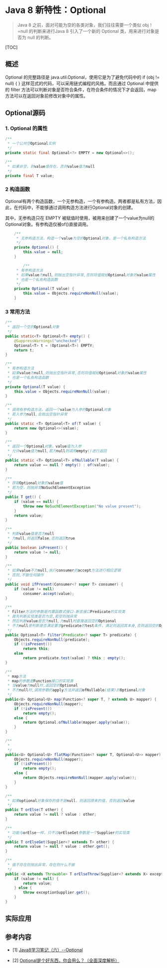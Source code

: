 # Java 8 新特性：Optional

> Java 8 之前，面对可能为空的各类对象，我们往往需要一个类似 obj！=null 的判断来进行Java 8 引入了一个新的 Optional 类，用来进行对象是否为 null 的判断。

[TOC]

## 概述

Optional 的完整路径是 java.util.Optional，使用它是为了避免代码中的 if (obj != null) { } 这样范式的代码，可以采用链式编程的风格。而且通过 Optional 中提供的 filter 方法可以判断对象是否符合条件，在符合条件的情况下才会返回，map 方法可以在返回对象前修改对象中的属性。

## Optional源码

### 1. Optional 的属性

```java
/**
 * 一个公共空Optional实例
 */
private static final Optional<?> EMPTY = new Optional<>();

/**
 * 如果非空，则value值存在，否则value值为null
 */
private final T value;
```

### 2 构造函数

Optional有两个构造函数，一个无参构造，一个有参构造。两者都是私有方法，因此，在代码中，不能够通过调用构造方法进行Optional对象的创建。

其中，无参构造只在 EMPTY 被赋值时使用，被用来创建了一个value为null的Optional对象。有参构造仅被of()直接调用。

```java
    /**
     * 无参构造方法，构造一个value为空的Optional对象，是一个私有构造方法
     */
    private Optional() {
        this.value = null;
    }

		/**
     * 有参构造方法
     * 如果value为null,则抛出空指针异常,否则将值赋给Optional对象的value属性
     * 也是一个私有构造函数
     */
    private Optional(T value) {
        this.value = Objects.requireNonNull(value);
    }
```

### 3 常用方法

```java
/**
 * 返回一个空的Optional对象
 */
public static<T> Optional<T> empty() {
    @SuppressWarnings("unchecked")
    Optional<T> t = (Optional<T>) EMPTY;
    return t;
}

/**
 * 有参构造方法
 * 如果value为null,则抛出空指针异常,否则将值赋给Optional对象的value属性
 * 也是一个私有构造函数
 */
private Optional(T value) {
    this.value = Objects.requireNonNull(value);
}

/**
 * 调用有参构造方法，返回一个value为入参的Optional对象
 * 若入参为null,会抛出空指针异常
 */
public static <T> Optional<T> of(T value) {
    return new Optional<>(value);
}

/**
 * 返回一个Optional对象，value值为入参
 * 允许value值为null,若为null则调用empty()进行返回
 */
public static <T> Optional<T> ofNullable(T value) {
    return value == null ? empty() : of(value);
}

/**
 * 获取Optional对象的value值
 * 若为空，则抛异常NoSuchElementException
 */
public T get() {
    if (value == null) {
        throw new NoSuchElementException("No value present");
    }
    return value;
}

/**
 * 判断value值是否为null
 * 为null,则返回false,否则返回true
 */
public boolean isPresent() {
    return value != null;
}

/**
 * 如果value不为null,执行consumer的accept方法进行相应逻辑
 * 否则,不做任何操作
 */
public void ifPresent(Consumer<? super T> consumer) {
    if (value != null)
        consumer.accept(value);
}

/**
 * filter方法的参数是内置函数式接口-断言接口Predicate的实现类
 * 首先判断实现类是否为空,若空则抛异常
 * 然后判断value是否为null,为null时直接返回空的Optional
 * 不为null是判断是否满足要求predicate的test条件，满足则返回其本身,否则返回空的Optional
 */
public Optional<T> filter(Predicate<? super T> predicate) {
    Objects.requireNonNull(predicate);
    if (!isPresent())
        return this;
    else
        return predicate.test(value) ? this : empty();
}

/**
 * map方法
 * map的参数是Function接口的实现类
 * 当value为null时,返回空的Optional
 * 不为null时,调用参数的apply方法并返回ofNullable(结果)的Optional对象
 */
public<U> Optional<U> map(Function<? super T, ? extends U> mapper) {
    Objects.requireNonNull(mapper);
    if (!isPresent())
        return empty();
    else {
        return Optional.ofNullable(mapper.apply(value));
    }
}

/**
 *
 */
public<U> Optional<U> flatMap(Function<? super T, Optional<U>> mapper) {
    Objects.requireNonNull(mapper);
    if (!isPresent())
        return empty();
    else {
        return Objects.requireNonNull(mapper.apply(value));
    }
}

/**
 * 如果optional对象保存的值不是null，则返回原来的值，否则返回value
 */
public T orElse(T other) {
    return value != null ? value : other;
}

/**
 * 功能与orElse一样，只不过orElseGet参数是一个Supplier的实现类
 */
public T orElseGet(Supplier<? extends T> other) {
    return value != null ? value : other.get();
}

/**
 * 值不存在则抛出异常，存在则什么不做
 */
public <X extends Throwable> T orElseThrow(Supplier<? extends X> exceptionSupplier) throws X {
    if (value != null) {
        return value;
    } else {
        throw exceptionSupplier.get();
    }
}
```

## 实际应用

## 参考内容

- [1]  [Java8学习笔记（六）--Optional](https://www.cnblogs.com/yw0219/p/7354938.html)

- [2]  [Optional是个好东西，你会用么？（全面深度解析）](https://blog.csdn.net/DBC_121/article/details/104984093)
